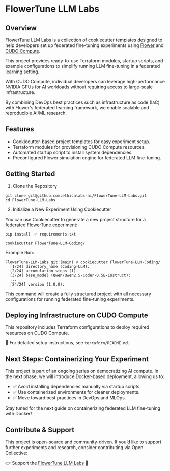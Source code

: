 # FlowerTune LLM Labs

## Overview

FlowerTune LLM Labs is a collection of cookiecutter templates designed to help developers set up federated fine-tuning experiments using [Flower](https://flower.ai/) and [CUDO Compute](https://www.cudocompute.com/?via=flowertune-llm).

This project provides ready-to-use Terraform modules, startup scripts, and example configurations to simplify running LLM fine-tuning in a federated learning setting.

With CUDO Compute, individual developers can leverage high-performance NVIDIA GPUs for AI workloads without requiring access to large-scale infrastructure.

By combining DevOps best practices such as infrastructure as code (IaC) with Flower's federated learning framework, we enable scalable and reproducible AI/ML research.

## Features

- Cookiecutter-based project templates for easy experiment setup.
- Terraform modules for provisioning CUDO Compute resources.
- Automated startup script to install system dependencies.
- Preconfigured Flower simulation engine for federated LLM fine-tuning.

## Getting Started

1. Clone the Repository

```
git clone git@github.com:ethicalabs-ai/FlowerTune-LLM-Labs.git
cd FlowerTune-LLM-Labs
```

2. Initialize a New Experiment Using Cookiecutter

You can use Cookiecutter to generate a new project structure for a federated FlowerTune experiment:

```
pip install -r requirements.txt

cookiecutter FlowerTune-LLM-Coding/
```

Example Run:

```
FlowerTune-LLM-Labs git:(main) ✗ cookiecutter FlowerTune-LLM-Coding/
  [1/24] directory_name (Coding-LLM):
  [2/24] accumulation_steps (1):
  [3/24] base_model (Qwen/Qwen2.5-Coder-0.5B-Instruct):
  ...
  [24/24] version (1.0.0):
```

This command will create a fully structured project with all necessary configurations for running federated fine-tuning experiments.

## Deploying Infrastructure on CUDO Compute

This repository includes Terraform configurations to deploy required resources on CUDO Compute.

📌 For detailed setup instructions, see `terraform/README.md`.

## Next Steps: Containerizing Your Experiment

This project is part of an ongoing series on democratizing AI compute. In the next phase, we will introduce Docker-based deployment, allowing us to:

- ✅ Avoid installing dependencies manually via startup scripts.
- ✅ Use containerized environments for cleaner deployments.
- ✅ Move toward best practices in DevOps and MLOps.

Stay tuned for the next guide on containerizing federated LLM fine-tuning with Docker!

## Contribute & Support

This project is open-source and community-driven. If you’d like to support further experiments and research, consider contributing via Open Collective:

👉 Support the [FlowerTune LLM Labs](https://opencollective.com/ethicalabs-ai/projects/flowertune-llm-lab) 🚀
